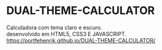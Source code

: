# DUAL-THEME-CALCULATOR
Calculadora com tema claro e escuro. <br>
desenvolvido em HTML5, CSS3 E JAVASCRIPT. <br>
https://portfehenrik.github.io/DUAL-THEME-CALCULATOR/
